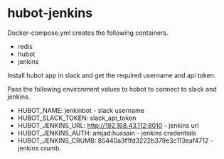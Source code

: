 # hubot-jenkins

Docker-compose.yml creates the following containers.
* redis
* hubot
* jenkins

Install hubot app in slack and get the required username and api token.


Pass the following environment values to hobot to connect to slack and jenkins.
* HUBOT_NAME: jenkinbot - slack username
* HUBOT_SLACK_TOKEN: slack_api_token
* HUBOT_JENKINS_URL: http://192.168.43.112:8010 - jenkins url
* HUBOT_JENKINS_AUTH: amjad:hussain - jenkins credentials
* HUBOT_JENKINS_CRUMB: 85440a3f1fd3222b379e3c113eaf4712 - jenkins crumb.

